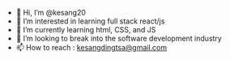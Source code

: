 - 👋 Hi, I’m @kesang20
- 👀 I’m interested in learning full stack react/js 
- 🌱 I’m currently learning html, CSS, and JS
- 💞️ I’m looking to break into the software development industry 
- 📫 How to reach : kesangdingtsa@gmail.com

<!---
kesang20/kesang20 is a ✨ special ✨ repository because its `README.md` (this file) appears on your GitHub profile.
You can click the Preview link to take a look at your changes.
--->
